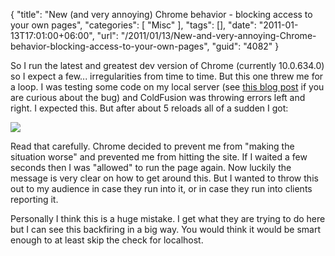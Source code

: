 {
	"title": "New (and very annoying) Chrome behavior - blocking access to your own pages",
	"categories": [
		"Misc"
	],
	"tags": [],
	"date": "2011-01-13T17:01:00+06:00",
	"url": "/2011/01/13/New-and-very-annoying-Chrome-behavior-blocking-access-to-your-own-pages",
	"guid": "4082"
}

So I run the latest and greatest dev version of Chrome (currently 10.0.634.0) so I expect a few... irregularities from time to time. But this one threw me for a loop. I was testing some code on my local server (see <a href="http://www.stephenwithington.com/blog/index.cfm/2011/1/13/Beware-of-Implicit-Structs-Bug-in-ColdFusion-901">this blog post</a> if you are curious about the bug) and ColdFusion was throwing errors left and right. I expected this. But after about 5 reloads all of a sudden I got:

<img src="https://static.raymondcamden.com/images/ScreenClip12.png" />

Read that carefully. Chrome decided to prevent me from "making the situation worse" and prevented me from hitting the site. If I waited a few seconds then I was "allowed" to run the page again. Now luckily the message is very clear on how to get around this. But I wanted to throw this out to my audience in case they run into it, or in case they run into clients reporting it. 

Personally I think this is a huge mistake. I get what they are trying to do here but I can see this backfiring in a big way. You would think it would be smart enough to at least skip the check for localhost.